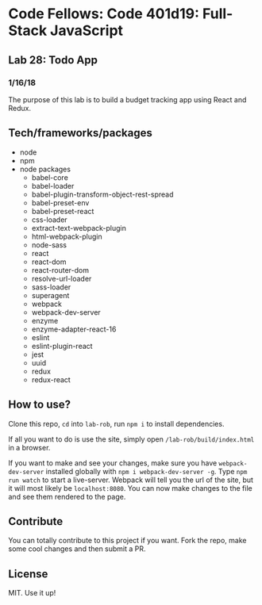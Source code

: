 # Code Fellows: Code 401d19: Full-Stack JavaScript

## Lab 28: Todo App
### 1/16/18

The purpose of this lab is to build a budget tracking app using React and Redux.

## Tech/frameworks/packages

- node 
- npm
- node packages
  - babel-core
  - babel-loader
  - babel-plugin-transform-object-rest-spread
  - babel-preset-env
  - babel-preset-react
  - css-loader
  - extract-text-webpack-plugin
  - html-webpack-plugin
  - node-sass
  - react
  - react-dom
  - react-router-dom
  - resolve-url-loader
  - sass-loader
  - superagent
  - webpack
  - webpack-dev-server
  - enzyme
  - enzyme-adapter-react-16
  - eslint
  - eslint-plugin-react
  - jest
  - uuid
  - redux
  - redux-react

## How to use?

Clone this repo, `cd` into `lab-rob`, run `npm i` to install dependencies. 

If all you want to do is use the site, simply open `/lab-rob/build/index.html` in a browser.

If you want to make and see your changes, make sure you have `webpack-dev-server` installed globally with `npm i webpack-dev-server -g`. Type `npm run watch` to start a live-server. Webpack will tell you the url of the site, but it will most likely be `localhost:8080`. You can now make changes to the file and see them rendered to the page.

## Contribute

You can totally contribute to this project if you want. Fork the repo, make some cool changes and then submit a PR.

## License

MIT. Use it up!